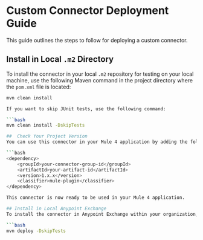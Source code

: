 # Custom Connector Deployment Guide

This guide outlines the steps to follow for deploying a custom connector.

## Install in Local `.m2` Directory

To install the connector in your local `.m2` repository for testing on your local machine, use the following Maven command in the project directory where the `pom.xml` file is located:

```bash
mvn clean install

If you want to skip JUnit tests, use the following command:

```bash
mvn clean install -DskipTests

##  Check Your Project Version
You can use this connector in your Mule 4 application by adding the following dependency to your pom.xml:

```bash
<dependency>
    <groupId>your-connector-group-id</groupId>
    <artifactId>your-artifact-id</artifactId>
    <version>1.x.x</version>
    <classifier>mule-plugin</classifier>
</dependency>

This connector is now ready to be used in your Mule 4 application.

## Install in Local Anypoint Exchange
To install the connector in Anypoint Exchange within your organization, use the following Maven command:

```bash
mvn deploy -DskipTests
